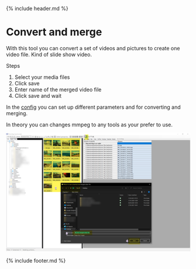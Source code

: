 {% include header.md %}

# Convert and merge

With this tool you can convert a set of videos and pictures to create one video file. Kind of slide show video.

Steps
1. Select your media files
2. Click save
3. Enter name of the merged video file
4. Click save and wait

In the [config](../config/) you can set up different parameters and for converting and merging.

In theory you can changes mmpeg to any tools as your prefer to use.

![Convert and Merge steps](convert-and-merge-steps.png)

{% include footer.md %}
